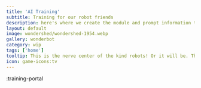 ```yaml
---
title: 'AI Training'
subtitle: Training for our robot friends
description: here's where we create the module and prompt information to send to Kind Rboots
layout: default
image: wondershed/wondershed-1954.webp
gallery: wonderbot
category: wip
tags: ['home']
tooltip: This is the nerve center of the kind robots! Or it will be. The plan is to use this for our module system, which is effectively the core of our expandable robots and programmatic text adventures.
icon: game-icons:tv
---
```

:training-portal